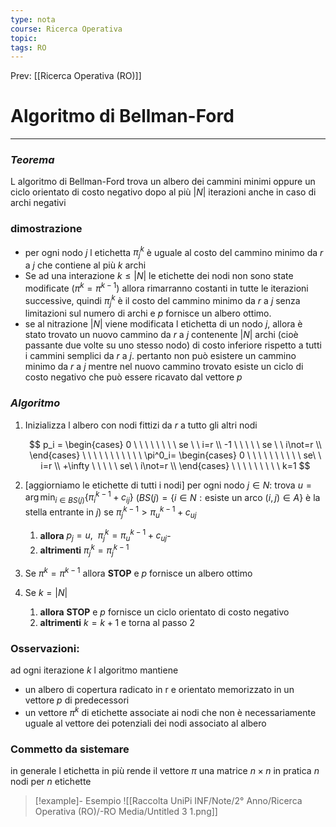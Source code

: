 ```yaml
---
type: nota
course: Ricerca Operativa
topic: 
tags: RO
---
```


Prev: [[Ricerca Operativa (RO)]]

# Algoritmo di Bellman-Ford
---

### *Teorema*

L algoritmo di Bellman-Ford trova un albero dei cammini minimi oppure un ciclo orientato di costo negativo dopo al più $|N|$ iterazioni anche in caso di archi negativi

### dimostrazione

- per ogni nodo $j$ l etichetta $\pi^k_j$ è uguale al costo del cammino minimo da $r$  a $j$ che contiene al più $k$ archi
- Se ad una interazione $k \leq |N|$ le etichette dei nodi non sono state modificate $(\pi^k=\pi^{k-1})$ allora rimarranno costanti in tutte le iterazioni successive, quindi $\pi^k_j$ è il costo del cammino minimo da $r$ a $j$ senza limitazioni sul numero di archi e $p$ fornisce un albero ottimo.
- se al nitrazione $|N|$ viene modificata l etichetta di un nodo $j$, allora è stato trovato un nuovo cammino da $r$ a $j$ contenente $|N|$ archi (cioè passante due volte su uno stesso nodo) di costo inferiore rispetto a tutti i cammini semplici da $r$ a $j$. pertanto non può esistere un cammino minimo da $r$ a $j$  mentre nel nuovo cammino trovato esiste un ciclo di costo negativo che può essere ricavato dal vettore $p$

### *Algoritmo*

1. Inizializza l albero con nodi fittizi da $r$ a tutto gli altri nodi

    $$
    p_i =
    \begin{cases}
    0  \ \ \ \ \ \ \ \ se \ \ i=r \\
    -1  \ \ \ \ \ se \ \ i\not=r \\
    \end{cases}
    \ \ \ \ \ \ \ \ \ \ \
    \pi^0_i=
    \begin{cases}
    0  \ \ \ \ \ \ \ \ \ \ se\ \  i=r \\
    +\infty  \ \ \ \ \ se\ \ i\not=r \\
    \end{cases}
    \ \ \ \ \ \ \ \ \
    k=1
    $$

2. [aggiorniamo le etichette di tutti i nodi]
per ogni nodo $j \in N$:
        trova $u=\arg \min_{i\in BS(j)} \{ \pi^{k-1}_i+c_{ij}\}$
        ($BS(j) = \{i \in N: \text{esiste un arco }(i,j)\in A\}$ è la stella entrante in $j$)
 se $\pi^{k-1}_j > \pi^{k-1}_u+c_{uj}$
    1. **allora** $p_j = u,\ \  \pi^{k}_j =\pi^{k-1}_u+c_{uj}$-
    2. **altrimenti** $\pi^{k}_j =\pi^{k-1}_j$
3. Se $\pi^k=\pi^{k-1}$ allora **STOP** e $p$  fornisce un albero ottimo
4. Se $k=|N|$
    1. **allora** **STOP** e $p$ fornisce un ciclo orientato di costo negativo
    2. **altrimenti** $k=k+1$ e torna al passo 2

### Osservazioni:

ad ogni iterazione $k$ l algoritmo mantiene

- un albero di copertura radicato in r e orientato memorizzato in un vettore $p$ di predecessori
- un vettore $\pi^k$ di etichette associate ai nodi che non è necessariamente uguale al vettore dei potenziali dei nodi associato al albero

### Commetto da sistemare

in generale l etichetta in più rende il vettore $\pi$ una matrice $n \times n$ in pratica $n$ nodi per $n$  etichette

>[!example]-  Esempio
![[Raccolta UniPi INF/Note/2° Anno/Ricerca Operativa (RO)/-RO Media/Untitled 3 1.png]]
